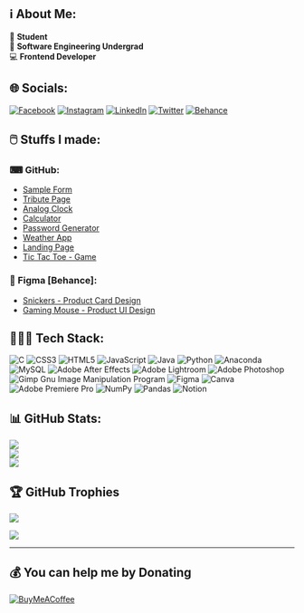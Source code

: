 ## ℹ️ About Me:
👔 <b>Student</b><br>🌱 <b>Software Engineering Undergrad</b><br>💻 <b>Frontend Developer</b><br>



## 🌐 Socials:
[![Facebook](https://img.shields.io/badge/Facebook-%231877F2.svg?logo=Facebook&logoColor=white)](https://facebook.com/therandomuser03) [![Instagram](https://img.shields.io/badge/Instagram-%23E4405F.svg?logo=Instagram&logoColor=white)](https://instagram.com/therandomuser_03) [![LinkedIn](https://img.shields.io/badge/LinkedIn-%230077B5.svg?logo=linkedin&logoColor=white)](https://linkedin.com/in/therandomuser03) [![Twitter](https://img.shields.io/badge/Twitter-%231DA1F2.svg?logo=Twitter&logoColor=white)](https://twitter.com/TheRandomUser03) [![Behance](https://img.shields.io/badge/Behance-1769ff?logo=behance&logoColor=white)](https://behance.net/TheRandomUser03)


## 🖱️ Stuffs I made:

### ⌨ GitHub:

- [Sample Form](https://github.com/therandomuser03/html-demo)
- [Tribute Page](https://github.com/therandomuser03/html-demo2)
- [Analog Clock](https://github.com/therandomuser03/analog-clock)
- [Calculator](https://github.com/therandomuser03/calculator)
- [Password Generator](https://github.com/therandomuser03/password-generator)
- [Weather App](https://github.com/therandomuser03/weather-app)
- [Landing Page](https://github.com/therandomuser03/landing-page)
- [Tic Tac Toe - Game](https://github.com/therandomuser03/tic-tac-toe)

### 🎨 Figma [Behance]:

- [Snickers - Product Card Design](https://www.behance.net/gallery/165609929/SNICKERS-Product-Card-Design)
- [Gaming Mouse - Product UI Design](https://www.behance.net/gallery/165688605/ANT-ESPORTS-GM40-Mouse-Product-UI-Design)



## 👨🏻‍💻 Tech Stack:
![C](https://img.shields.io/badge/c-%2300599C.svg?style=flat&logo=c&logoColor=white) ![CSS3](https://img.shields.io/badge/css3-%231572B6.svg?style=flat&logo=css3&logoColor=white) ![HTML5](https://img.shields.io/badge/html5-%23E34F26.svg?style=flat&logo=html5&logoColor=white) ![JavaScript](https://img.shields.io/badge/javascript-%23323330.svg?style=flat&logo=javascript&logoColor=%23F7DF1E) ![Java](https://img.shields.io/badge/java-%23ED8B00.svg?style=flat&logo=java&logoColor=white) ![Python](https://img.shields.io/badge/python-3670A0?style=flat&logo=python&logoColor=ffdd54) ![Anaconda](https://img.shields.io/badge/Anaconda-%2344A833.svg?style=flat&logo=anaconda&logoColor=white) ![MySQL](https://img.shields.io/badge/mysql-%2300f.svg?style=flat&logo=mysql&logoColor=white) ![Adobe After Effects](https://img.shields.io/badge/Adobe%20After%20Effects-9999FF.svg?style=flat&logo=Adobe%20After%20Effects&logoColor=white) ![Adobe Lightroom](https://img.shields.io/badge/Adobe%20Lightroom-31A8FF.svg?style=flat&logo=Adobe%20Lightroom&logoColor=white) ![Adobe Photoshop](https://img.shields.io/badge/adobephotoshop-%2331A8FF.svg?style=flat&logo=adobephotoshop&logoColor=white) ![Gimp Gnu Image Manipulation Program](https://img.shields.io/badge/Gimp-657D8B?style=flat&logo=gimp&logoColor=FFFFFF) 	![Figma](https://img.shields.io/badge/figma-%23F24E1E.svg?style=flat&logo=figma&logoColor=white) ![Canva](https://img.shields.io/badge/Canva-%2300C4CC.svg?style=flat&logo=Canva&logoColor=white) ![Adobe Premiere Pro](https://img.shields.io/badge/Adobe%20Premiere%20Pro-9999FF.svg?style=flat&logo=Adobe%20Premiere%20Pro&logoColor=white) ![NumPy](https://img.shields.io/badge/numpy-%23013243.svg?style=flat&logo=numpy&logoColor=white) ![Pandas](https://img.shields.io/badge/pandas-%23150458.svg?style=flat&logo=pandas&logoColor=white) ![Notion](https://img.shields.io/badge/Notion-%23000000.svg?style=flat&logo=notion&logoColor=white)



## 📊 GitHub Stats:

![](https://github-readme-stats.vercel.app/api?username=therandomuser03&theme=github_dark&hide_border=true&include_all_commits=true&count_private=false)<br/>
![](https://github-readme-streak-stats.herokuapp.com/?user=therandomuser03&theme=github_dark&hide_border=true)<br/>
![](https://github-readme-stats.vercel.app/api/top-langs/?username=therandomuser03&theme=github_dark&hide_border=true&include_all_commits=true&count_private=false&layout=compact)



## 🏆 GitHub Trophies
![](https://github-profile-trophy.vercel.app/?username=therandomuser03&theme=github_dark&no-frame=true&no-bg=true&margin-w=4)


[![](https://visitcount.itsvg.in/api?id=therandomuser03&icon=1&color=12)](https://visitcount.itsvg.in)

---


  ## 💰 You can help me by Donating
  [![BuyMeACoffee](https://img.shields.io/badge/Buy%20Me%20a%20Coffee-ffdd00?style=for-the-badge&logo=buy-me-a-coffee&logoColor=black)](https://buymeacoffee.com/therandomuser03) 

  
  
